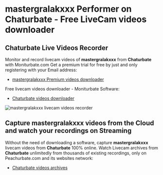 # mastergralakxxx Performer on Chaturbate - Free LiveCam videos downloader

## Chaturbate Live Videos Recorder

Monitor and record livecam videos of **mastergralakxxx** from **Chaturbate** with Moniturbate.com
Get a premium trial for free by just and only registering with your Email address:
* [mastergralakxxx Premium videos downloader](https://moniturbate.com/request-demo-licence-key.html)

Free livecam videos downloader - Moniturbate Software:
* [Chaturbate videos downloader](https://moniturbate.com/moniturbate-download-software.html)

![mastergralakxxx livecam videos recorder](https://peachurnet.com/templates/moniturbate-software.png)


## Capture mastergralakxxx videos from the Cloud and watch your recordings on Streaming

Without the need of downloading a software, capture **mastergralakxxx** livecam videos from **Chaturbate** 100% online.
Watch Livecam archives from **Chaturbate** unlimitedly from thousands of existing recordings, only on Peachurbate.com and its websites network:
* [Chaturbate videos archives](https://peachurnet.com/)